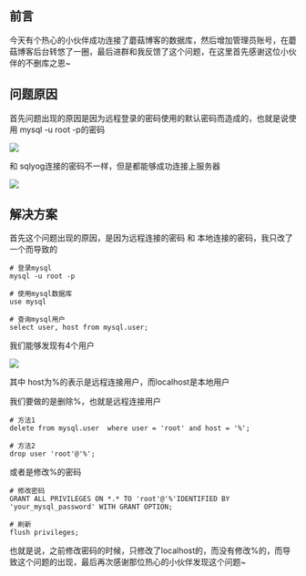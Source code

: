 前言
--

今天有个热心的小伙伴成功连接了蘑菇博客的数据库，然后增加管理员账号，在蘑菇博客后台转悠了一圈，最后进群和我反馈了这个问题，在这里首先感谢这位小伙伴的不删库之恩~ 

问题原因
----

首先问题出现的原因是因为远程登录的密码使用的默认密码而造成的，也就是说使用 mysql -u root -p的密码


![](http://image.moguit.cn/3eb7ca28be7a4cae9ef3fb9632f7d532)

和 sqlyog连接的密码不一样，但是都能够成功连接上服务器


![](http://image.moguit.cn/c1baf8e7362d4a58bbaf28cc661ed4ad)

解决方案
----

首先这个问题出现的原因，是因为远程连接的密码 和 本地连接的密码，我只改了一个而导致的

    # 登录mysql
    mysql -u root -p
    
    # 使用mysql数据库
    use mysql
    
    # 查询mysql用户
    select user, host from mysql.user;

我们能够发现有4个用户


![](http://image.moguit.cn/3dacdadbcbbb4abaa467130fdc0e12dc)

其中 host为%的表示是远程连接用户，而localhost是本地用户

我们要做的是删除%，也就是远程连接用户

    # 方法1
    delete from mysql.user  where user = 'root' and host = '%';
    
    # 方法2
    drop user 'root'@'%';

或者是修改%的密码

    # 修改密码
    GRANT ALL PRIVILEGES ON *.* TO 'root'@'%'IDENTIFIED BY 'your_mysql_password' WITH GRANT OPTION;
    
    # 刷新
    flush privileges;

也就是说，之前修改密码的时候，只修改了localhost的，而没有修改%的，而导致这个问题的出现，最后再次感谢那位热心的小伙伴发现这个问题~
